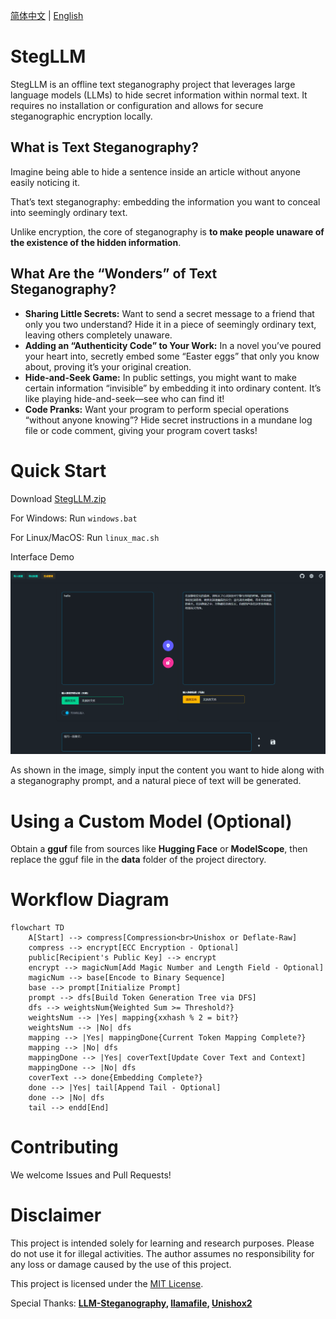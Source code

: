 [简体中文](README.md) | [English](README_en.md)

# StegLLM

StegLLM is an offline text steganography project that leverages large language models (LLMs) to hide secret information within normal text. It requires no installation or configuration and allows for secure steganographic encryption locally.

## What is Text Steganography?

Imagine being able to hide a sentence inside an article without anyone easily noticing it.

That’s text steganography: embedding the information you want to conceal into seemingly ordinary text.

Unlike encryption, the core of steganography is **to make people unaware of the existence of the hidden information**.

## What Are the “Wonders” of Text Steganography?

*   **Sharing Little Secrets:** Want to send a secret message to a friend that only you two understand? Hide it in a piece of seemingly ordinary text, leaving others completely unaware.
*   **Adding an “Authenticity Code” to Your Work:** In a novel you’ve poured your heart into, secretly embed some “Easter eggs” that only you know about, proving it’s your original creation.
*   **Hide-and-Seek Game:** In public settings, you might want to make certain information “invisible” by embedding it into ordinary content. It’s like playing hide-and-seek—see who can find it!
*   **Code Pranks:** Want your program to perform special operations “without anyone knowing”? Hide secret instructions in a mundane log file or code comment, giving your program covert tasks!

# Quick Start

Download [StegLLM.zip](https://github.com/Rin313/StegLLM/releases)

For Windows: Run `windows.bat`

For Linux/MacOS: Run `linux_mac.sh`

Interface Demo

![StegLLM](img.png "Interface Demo")

As shown in the image, simply input the content you want to hide along with a steganography prompt, and a natural piece of text will be generated.

# Using a Custom Model (Optional)

Obtain a **gguf** file from sources like **Hugging Face** or **ModelScope**, then replace the gguf file in the **data** folder of the project directory.


# Workflow Diagram

```mermaid
flowchart TD
    A[Start] --> compress[Compression<br>Unishox or Deflate-Raw]
    compress --> encrypt[ECC Encryption - Optional]
    public[Recipient's Public Key] --> encrypt
    encrypt --> magicNum[Add Magic Number and Length Field - Optional]
    magicNum --> base[Encode to Binary Sequence]
    base --> prompt[Initialize Prompt]
    prompt --> dfs[Build Token Generation Tree via DFS]
    dfs --> weightsNum{Weighted Sum >= Threshold?}
    weightsNum --> |Yes| mapping{xxhash % 2 = bit?}
    weightsNum --> |No| dfs
    mapping --> |Yes| mappingDone{Current Token Mapping Complete?}
    mapping --> |No| dfs
    mappingDone --> |Yes| coverText[Update Cover Text and Context]
    mappingDone --> |No| dfs
    coverText --> done{Embedding Complete?}
    done --> |Yes| tail[Append Tail - Optional]
    done --> |No| dfs
    tail --> endd[End]
```

# Contributing

We welcome Issues and Pull Requests!

# Disclaimer

This project is intended solely for learning and research purposes. Please do not use it for illegal activities. The author assumes no responsibility for any loss or damage caused by the use of this project.

This project is licensed under the [MIT License](LICENSE).

Special Thanks: **[LLM-Steganography](https://github.com/HighDoping/LLM-Steganography/), [llamafile](https://github.com/Mozilla-Ocho/llamafile), [Unishox2](https://github.com/siara-cc/Unishox2)**